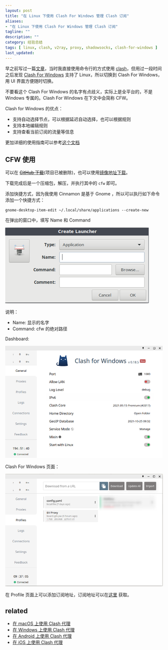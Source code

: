 ```yaml
---
layout: post
title: "在 Linux 下使用 Clash For Windows 管理 Clash 订阅"
aliases: 
- "在 Linux 下使用 Clash For Windows 管理 Clash 订阅"
tagline: ""
description: ""
category: 经验总结
tags: [ linux, clash, v2ray, proxy, shadowsocks, clash-for-windows ]
last_updated:
---
```


早之前写过一篇[文章](/post/2021/03/linux-use-clash.html)，当时我直接使用命令行的方式使用 [clash](/post/2021/03/linux-use-clash.html)，但用过一段时间之后发现 [Clash For Windows](https://github.com/Fndroid/clash_for_windows_pkg/releases) 支持了 Linux，所以切换到 Clash For Windows，用 UI 界面方便随时切换。

不要看这个 Clash For Windows 的名字有点歧义，实际上是全平台的，不是 Windows 专属的。Clash For Windows 在下文中会简称 CFW。

Clash for Windows 的优点：

- 支持自动选择节点，可以根据延迟自动选择，也可以根据规则
- 支持本地编辑规则
- 支持查看当前订阅的流量等信息

更加详细的使用指南可以参考[这个文档](https://docs.gtk.pw/contents/quickstart.html)

## CFW 使用

可以在 ~~[GitHub 下载](https://github.com/Fndroid/clash_for_windows_pkg/releases)~~(项目已被删除)，也可以使用[镜像地址下载](https://docs.gtk.pw)。

下载完成后是一个压缩包，解压，并执行其中的 `cfw` 即可。

添加快捷方式，因为我使用 Cinnamon 是基于 Gnome ，所以可以执行如下命令添加一个快捷方式：

```
gnome-desktop-item-edit ~/.local/share/applications --create-new
```

在弹出的窗口中，填写 Name 和 Command

![gnome new launcher](/assets/gnome-new-launcher-20211216190628.png)

说明：

- Name: 显示的名字
- Command: cfw 的绝对路径

Dashboard:

![](/assets/clash-for-windows-general-20211216190926Blog.png)

Clash For Windows 页面：

![](/assets/clash-for-windows-under-linux.png)

在 Profile 页面上可以添加订阅地址，订阅地址可以在[这里](https://c1board.gtk.pw/) 获取。

## related

- [在 macOS 上使用 Clash 代理](https://docs.gtk.pw/contents/macos.html)
- [在 Windows 上使用 Clash 代理](https://docs.gtk.pw/contents/windows.html)
- [在 Android  上使用 Clash 代理](https://docs.gtk.pw/contents/android.html)
- [在 iOS 上使用 Clash 代理](https://docs.gtk.pw/contents/ios.html)
